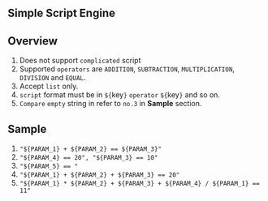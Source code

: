 Simple Script Engine
-

Overview
-- 
1. Does not support `complicated` script
2. Supported `operators` are `ADDITION`, `SUBTRACTION`, `MULTIPLICATION`, `DIVISION` and `EQUAL`.
3. Accept `list` only.
4. `script` format must be in `${`key`}` `operator` `${`key`}` and so on.
5. `Compare` `empty` string in refer to `no.3` in **Sample** section.

Sample
--
1. `"${PARAM_1} + ${PARAM_2} == ${PARAM_3}"`
2. `"${PARAM_4} == 20", "${PARAM_3} == 10"`
3. `"${PARAM_5} == "`
4. `"${PARAM_1} + ${PARAM_2} + ${PARAM_3} == 20"`
5. `"${PARAM_1} * ${PARAM_2} + ${PARAM_3} + ${PARAM_4} / ${PARAM_1} == 11"`
